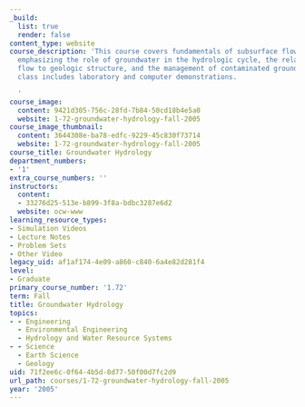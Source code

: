 ```yaml
---
_build:
  list: true
  render: false
content_type: website
course_description: 'This course covers fundamentals of subsurface flow and transport,
  emphasizing the role of groundwater in the hydrologic cycle, the relation of groundwater
  flow to geologic structure, and the management of contaminated groundwater. The
  class includes laboratory and computer demonstrations.

  '
course_image:
  content: 9421d305-756c-28fd-7b84-50cd18b4e5a0
  website: 1-72-groundwater-hydrology-fall-2005
course_image_thumbnail:
  content: 3644308e-ba78-edfc-9229-45c830f73714
  website: 1-72-groundwater-hydrology-fall-2005
course_title: Groundwater Hydrology
department_numbers:
- '1'
extra_course_numbers: ''
instructors:
  content:
  - 33276d25-513e-b899-3f8a-bdbc3287e6d2
  website: ocw-www
learning_resource_types:
- Simulation Videos
- Lecture Notes
- Problem Sets
- Other Video
legacy_uid: af1af174-4e09-a860-c840-6a4e82d281f4
level:
- Graduate
primary_course_number: '1.72'
term: Fall
title: Groundwater Hydrology
topics:
- - Engineering
  - Environmental Engineering
  - Hydrology and Water Resource Systems
- - Science
  - Earth Science
  - Geology
uid: 71f2ee6c-0f64-4b5d-8d77-50f00d7fc2d9
url_path: courses/1-72-groundwater-hydrology-fall-2005
year: '2005'
---
```

